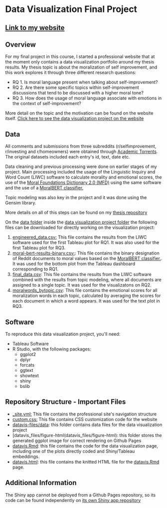 # Data Visualization Final Project 

## [Link to my website](https://natashacarpcast.github.io/index.html)

## Overview

For my final project in this course, I started a professional website that at the moment only contains a 
data visualization portfolio around my thesis results. My thesis topic is about
the moralization of self improvement, and this work explores it through three different research questions: 

-   RQ 1. Is moral language present when talking about self-improvement?
-   RQ 2. Are there some specific topics within self-improvement discussions that tend to be discussed with a higher moral tone?
-   RQ 3. How does the usage of moral language associate with emotions in the context of self-improvement?

More detail on the topic and the motivation can be found on the website itself.
[Click here to see the data visualization project on the website](https://natashacarpcast.github.io/datavis.html)

## Data

All comments and submissions from three subreddits (r/selfimprovement, r/investing and r/homeowners) were obtained through [Academic Torrents](https://academictorrents.com/details/56aa49f9653ba545f48df2e33679f014d2829c10). 
The original datasets included each entry's id, text, date etc.  

Data cleaning and previous processing were done on earlier stages of my project. 
Main processing included the usage of the  Linguistic Inquiry and Word Count (LIWC) software to calculate morality and emotional scores, 
the use of the [Moral Foundations Dictionary 2.0 (MFD)](https://www.liwc.app/dictionaries) using the same software and the use of a
[MoralBERT classifier.](https://github.com/vjosapreniqi/MoralBERT) 

Topic modeling was also key in the project and it was done using the Gensim library.

More details on all of this steps can be found on my [thesis repository](https://github.com/natashacarpcast/moralization-selfimprovement)

On the [data folder](datavis-files/data) inside the [data visualization project folder](datavis-files)
the following files can be downloaded for directly working on the visualization project:

1) [engineered_data.csv:](datavis-files/data/engineered_data.csv) This file contains the results from the LIWC software used for the first Tableau
plot for RQ1. It was also used for the first Tableau plot for RQ3. 
2) [moral-bert-results-binary.csv:](datavis-files/data/moralbert-result-binary.csv): This file contains the binary designation of Reddit documents to
moral values based on the [MoralBERT classifier.](https://github.com/vjosapreniqi/MoralBERT). It was used for the bottom plot from the Tableau 
dashboard corresponding to RQ1. 
3) [final_data.csv](datavis-files/data/final_data.csv): This file contains the results from the LIWC software combined with the results from topic modeling, where all documents
are assigned to a single topic. It was used for the visualizatons on RQ2. 
4) [moralwords_bytopic.csv](datavis-files/data/moralwords_bytopic.csv): This file contains the emotional scores for all moralization words in each topic, calculated by
averaging the scores for each document in which a word appears. It was used for the text plot in RQ3. 

## Software

To reproduce this data visualization project, you'll need:

- Tableau Software
- R Studio, with the following packages:
  - ggplot2
  - dplyr
  - forcats
  - ggtext
  - showtext
  - shiny
  - bslib

## Repository Structure - Important Files

- [_site.yml:](_site.yml) This file contains the professional site's navigation structure
- [custom.css:](custom.css) This file contains CSS customization code for the website
- [datavis-files/data](datavis-files/data): this folder contains data files for the data visualization project
- [datavis_files/figure-html(datavis_files/figure-html): this folder stores the generated ggplot image for correct rendering on Github Pages
- [datavis.Rmd](datavis.Rmd): this file contains the code for the data visualization page, including one of the plots directly coded and 
Shiny/Tableau embeddings. 
- [datavis.html](datavis.html): this file contains the knitted HTML file for the [datavis.Rmd](datavis.Rmd) page.

## Additional Information

The Shiny app cannot be deployed from a Github Pages repository, so its code can be found independently on
[its own Shiny app repository](https://github.com/natashacarpcast/shiny-finalproject-datavis)
